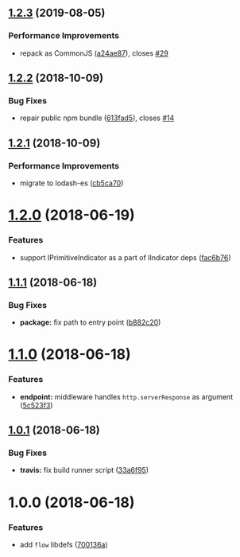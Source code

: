 ## [1.2.3](https://github.com/qiwi/health-indicator/compare/v1.2.2...v1.2.3) (2019-08-05)


### Performance Improvements

* repack as CommonJS ([a24ae87](https://github.com/qiwi/health-indicator/commit/a24ae87)), closes [#29](https://github.com/qiwi/health-indicator/issues/29)

## [1.2.2](https://github.com/qiwi/health-indicator/compare/v1.2.1...v1.2.2) (2018-10-09)


### Bug Fixes

* repair public npm bundle ([613fad5](https://github.com/qiwi/health-indicator/commit/613fad5)), closes [#14](https://github.com/qiwi/health-indicator/issues/14)

## [1.2.1](https://github.com/qiwi/health-indicator/compare/v1.2.0...v1.2.1) (2018-10-09)


### Performance Improvements

* migrate to lodash-es ([cb5ca70](https://github.com/qiwi/health-indicator/commit/cb5ca70))

# [1.2.0](https://github.com/qiwi/health-indicator/compare/v1.1.1...v1.2.0) (2018-06-19)


### Features

* support IPrimitiveIndicator as a part of IIndicator deps ([fac6b76](https://github.com/qiwi/health-indicator/commit/fac6b76))

## [1.1.1](https://github.com/qiwi/health-indicator/compare/v1.1.0...v1.1.1) (2018-06-18)


### Bug Fixes

* **package:** fix path to entry point ([b882c20](https://github.com/qiwi/health-indicator/commit/b882c20))

# [1.1.0](https://github.com/qiwi/health-indicator/compare/v1.0.1...v1.1.0) (2018-06-18)


### Features

* **endpoint:** middleware handles `http.serverResponse` as argument ([5c523f3](https://github.com/qiwi/health-indicator/commit/5c523f3))

## [1.0.1](https://github.com/qiwi/health-indicator/compare/v1.0.0...v1.0.1) (2018-06-18)


### Bug Fixes

* **travis:** fix build runner script ([33a6f95](https://github.com/qiwi/health-indicator/commit/33a6f95))

# 1.0.0 (2018-06-18)


### Features

* add `flow` libdefs ([700136a](https://github.com/qiwi/health-indicator/commit/700136a))

